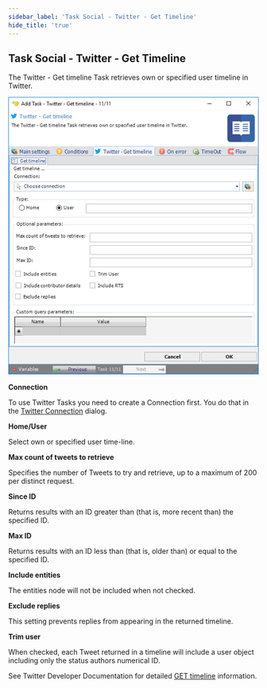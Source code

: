 ```yaml
---
sidebar_label: 'Task Social - Twitter - Get Timeline'
hide_title: 'true'
---
```


## Task Social - Twitter - Get Timeline

The Twitter - Get timeline Task retrieves own or specified user timeline in Twitter.

![](../../../static/img/tasksocialtwittergettimeline.png)

**Connection**

To use Twitter Tasks you need to create a Connection first. You do that in the [Twitter Connection](connection-twitter) dialog.
 
**Home/User**

Select own or specified user time-line.
 
**Max count of tweets to retrieve**

Specifies the number of Tweets to try and retrieve, up to a maximum of 200 per distinct request.
 
**Since ID**

Returns results with an ID greater than (that is, more recent than) the specified ID.
 
**Max ID**

Returns results with an ID less than (that is, older than) or equal to the specified ID.
 
**Include entities**

The entities node will not be included when not checked.
 
**Exclude replies**

This setting prevents replies from appearing in the returned timeline.
 
**Trim user**

When checked, each Tweet returned in a timeline will include a user object including only the status authors numerical ID.
 
See Twitter Developer Documentation for detailed [GET timeline](https://developer.twitter.com/en/docs/api-reference-index) information.
